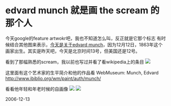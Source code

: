 # edvard munch 就是画 the scream 的那个人

今天google的feature artwokr吧，我也不知道怎么叫，反正就是它那个标志 有时候结合其他图来表示，[今天是关于edvard munch](http://www.google.com/search?q=edvard+munch)，因为12月12日，1863年这个画家出生。其实是昨天吧，今天是北京时间13号，但美国还是12号。

看到了那幅熟悉的scream，我以前也写过并看了看wikipedia上的条目
![](http://www.google.com/logos/edvard_munch.gif)

这里面有这个艺术家的生平简介和他的作品看
WebMuseum: Munch, Edvard
http://www.ibiblio.org/wm/paint/auth/munch/

看看他年轻和年老时候的自画像
[![](http://www.ibiblio.org/wm/paint/auth/munch/munch.burning-cigarette.small.jpg)](http://www.ibiblio.org/wm/paint/auth/munch/munch.burning-cigarette.jpg)
[![](http://www.ibiblio.org/wm/paint/auth/munch/munch.between-clock-and-bed.small.jpg)](http://www.ibiblio.org/wm/paint/auth/munch/munch.between-clock-and-bed.jpg)





2006-12-13